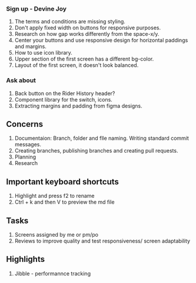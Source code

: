 ### Sign up - Devine Joy

1. The terms and conditions are missing styling.
2. Don't apply fixed width on buttons for responsive purposes.
3. Research on how gap works differently from the space-x/y.
4. Center your buttons and use responsive design for horizontal paddings and margins.
5. How to use icon library.
6. Upper section of the first screen has a different bg-color.
7. Layout of the first screen, it doesn't look balanced.

### Ask about

1. Back button on the Rider History header?
2. Component library for the switch, icons.
3. Extracting margins and padding from figma designs.

## Concerns

1. Documentaion: Branch, folder and flle naming. Writing standard commit messages.
2. Creating branches, publishing branches and creating pull requests.
3. Planning
4. Research

## Important keyboard shortcuts

1. Highlight and press f2 to rename
2. Ctrl + k and then V to preview the md file

## Tasks

1. Screens assigned by me or pm/po
2. Reviews to improve quality and test responsiveness/ screen adaptability

## Highlights

1. Jibble - performannce tracking

